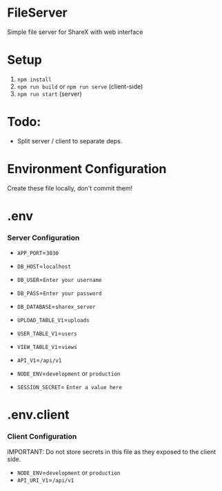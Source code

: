 # FileServer
Simple file server for ShareX with web interface

# Setup
1) `npm install`
2) `npm run build` or `npm run serve` (client-side)
3) `npm run start` (server)

# Todo:
* Split server / client to separate deps.

# Environment Configuration
Create these file locally, don't commit them!

# .env
### Server Configuration
* `APP_PORT`=`3030`

* `DB_HOST`=`localhost`
* `DB_USER`=`Enter your username`
* `DB_PASS`=`Enter your password`
* `DB_DATABASE`=`sharex_server`

* `UPLOAD_TABLE_V1`=`uploads`
* `USER_TABLE_V1`=`users`
* `VIEW_TABLE_V1`=`views`

* `API_V1`=`/api/v1`
* `NODE_ENV`=`development` or `production`

* `SESSION_SECRET`= `Enter a value here`

# .env.client
### Client Configuration
IMPORTANT: Do not store secrets in this file as they exposed to the client side.
* `NODE_ENV`=`development` or `production`
* `API_URI_V1`=`/api/v1`
